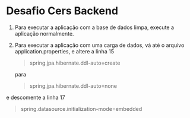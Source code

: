 # Desafio Cers Backend

1. Para executar a aplicação com a base de dados limpa, execute a aplicação normalmente.

2. Para executar a aplicação com uma carga de dados, vá até o arquivo application.properties, 
e altere a linha 15 <blockquote>spring.jpa.hibernate.ddl-auto=create</blockquote> para <p> <blockquote>spring.jpa.hibernate.ddl-auto=none</blockquote>

e descomente a linha 17 <p><blockquote> spring.datasource.initialization-mode=embedded </blockquote>

